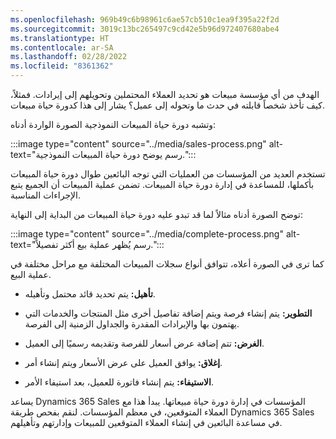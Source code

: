 ```yaml
---
ms.openlocfilehash: 969b49c6b98961c6ae57cb510c1ea9f395a22f2d
ms.sourcegitcommit: 3019c13bc265497c9cd42e5b96d972407680abe4
ms.translationtype: HT
ms.contentlocale: ar-SA
ms.lasthandoff: 02/28/2022
ms.locfileid: "8361362"
---
```

الهدف من أي مؤسسة مبيعات هو تحديد العملاء المحتملين وتحويلهم إلى إيرادات. فمثلاً، كيف تأخذ شخصاً قابلته في حدث ما وتحوله إلى عميل؟ يشار إلى هذا كدورة حياة مبيعات. 

وتشبه دورة حياة المبيعات النموذجية الصورة الواردة أدناه:

:::image type="content" source="../media/sales-process.png" alt-text="رسم يوضح دورة حياة المبيعات النموذجية.":::

تستخدم العديد من المؤسسات من العمليات التي توجه البائعين طوال دورة حياة المبيعات بأكملها، للمساعدة في إدارة دورة حياة المبيعات. تضمن عملية المبيعات أن الجميع يتبع الإجراءات المناسبة. 

توضح الصورة أدناه مثالاً لما قد تبدو عليه دورة حياة المبيعات من البداية إلى النهاية:

:::image type="content" source="../media/complete-process.png" alt-text="رسم يُظهر عملية بيع أكثر تفصيلاً.":::

 
كما ترى في الصورة أعلاه، تتوافق أنواع سجلات المبيعات المختلفة مع مراحل مختلفة في عملية البيع. 

- **تأهيل:** يتم تحديد قائد محتمل وتأهيله. 

- **التطوير:** يتم إنشاء فرصة ويتم إضافة تفاصيل أخرى مثل المنتجات والخدمات التي يهتمون بها والإيرادات المقدرة والجداول الزمنية إلى الفرصة. 

- **الغرض:** تتم إضافة عرض أسعار للفرصة وتقديمه رسميًا إلى العميل. 

- **إغلاق:** يوافق العميل على عرض الأسعار ويتم إنشاء أمر. 

- **الاستيفاء:** يتم إنشاء فاتورة للعميل، بعد استيفاء الأمر. 

 

يساعد Dynamics 365 Sales المؤسسات في إدارة دورة حياة مبيعاتها. يبدأ هذا مع العملاء المتوقعين، في معظم المؤسسات. لنقم بفحص طريقة Dynamics 365 Sales في مساعدة البائعين في إنشاء العملاء المتوقعين للمبيعات وإدارتهم وتأهيلهم. 
